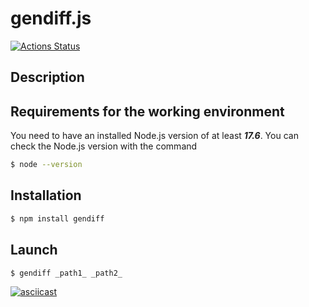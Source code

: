 # gendiff.js

[![Actions Status](https://github.com/Ushqo/frontend-project-46/workflows/hexlet-check/badge.svg)](https://github.com/Ushqo/frontend-project-46/actions)

## Description

## Requirements for the working environment
You need to have an installed Node.js version of at least ***17.6***.
You can check the Node.js version with the command

```sh
$ node --version
```

## Installation

```sh
$ npm install gendiff
```

## Launch

```sh
$ gendiff _path1_ _path2_
```

[![asciicast](https://asciinema.org/a/yGJZSTSpkxOZBAZlHF4ltdxOU.svg)](https://asciinema.org/a/yGJZSTSpkxOZBAZlHF4ltdxOU?t=0,02)